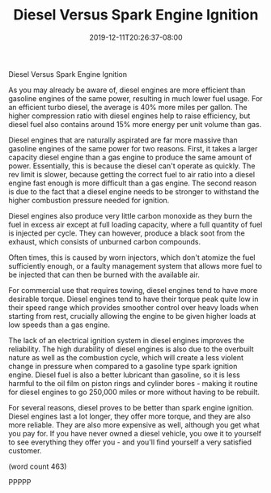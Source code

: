 ﻿---
title: "Diesel Versus Spark Engine Ignition"
date: 2019-12-11T20:26:37-08:00
description: "Diesel VS Gasoline vehicles Tips for Web Success"
featured_image: "/images/Diesel VS Gasoline vehicles.jpg"
tags: ["Diesel VS Gasoline vehicles"]
---

Diesel Versus Spark Engine Ignition

As you may already be aware of, diesel engines are 
more efficient than gasoline engines of the same
power, resulting in much lower fuel usage.  For an
efficient turbo diesel, the average is 40% more miles
per gallon.  The higher compression ratio with 
diesel engines help to raise efficiency, but diesel
fuel also contains around 15% more energy per unit
volume than gas.

Diesel engines that are naturally aspirated are far
more massive than gasoline engines of the same power
for two reasons.  First, it takes a larger capacity 
diesel engine than a gas engine to produce the same
amount of power.  Essentially, this is because the 
diesel can't operate as quickly.  The rev limit is
slower, because getting the correct fuel to air ratio
into a diesel engine fast enough is more difficult
than a gas engine. The second reason is due to the
fact that a diesel engine needs to be stronger to
withstand the higher combustion pressure needed for
ignition.

Diesel engines also produce very little carbon 
monoxide as they burn the fuel in excess air except
at full loading capacity, where a full quantity of
fuel is injected per cycle.  They can however, 
produce a black soot from the exhaust, which consists
of unburned carbon compounds.  

Often times, this is caused by worn injectors, which
don't atomize the fuel sufficiently enough, or a 
faulty management system that allows more fuel to be
injected that can then be burned with the available
air.  

For commercial use that requires towing, diesel 
engines tend to have more desirable torque.  Diesel
engines tend to have their torque peak quite low
in their speed range which provides smoother control
over heavy loads when starting from rest, crucially
allowing the engine to be given higher loads at low
speeds than a gas engine.

The lack of an electrical ignition system in diesel
engines improves the reliability.  The high durability
of diesel engines is also due to the overbuilt
nature as well as the combustion cycle, which will
create a less violent change in pressure when 
compared to a gasoline type spark ignition engine.
Diesel fuel is also a better lubricant than gasoline,
so it is less harmful to the oil film on piston 
rings and cylinder bores - making it routine for
diesel engines to go 250,000 miles or more without 
having to be rebuilt.

For several reasons, diesel proves to be better than
spark engine ignition.  Diesel engines last a lot
longer, they offer more torque, and they are also
more reliable.  They are also more expensive as well,
although you get what you pay for.  If you have 
never owned a diesel vehicle, you owe it to yourself
to see everything they offer you - and you'll find
yourself a very satisfied customer.

(word count 463)

PPPPP
